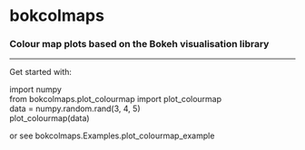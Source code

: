 # bokcolmaps

### Colour map plots based on the Bokeh visualisation library

----------

Get started with:

import numpy  
from bokcolmaps.plot_colourmap import plot_colourmap  
data = numpy.random.rand(3, 4, 5)  
plot_colourmap(data)

or see bokcolmaps.Examples.plot_colourmap_example
